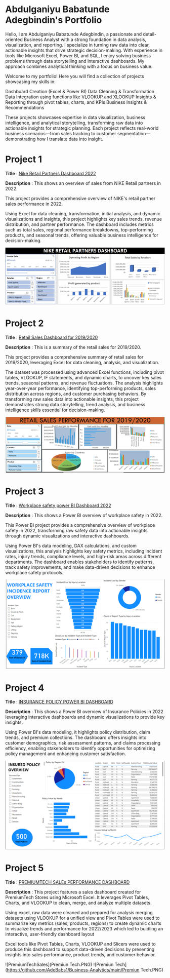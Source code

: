 
# Abdulganiyu Babatunde Adegbindin's Portfolio 

Hello,
I am Abdulganiyu Babatunde Adegbindin, a passionate and detail-oriented Business Analyst with a strong foundation in data analysis, visualization, and reporting. I specialize in turning raw data into clear, actionable insights that drive strategic decision-making. With experience in tools like Microsoft Excel, Power BI, and SQL, I enjoy solving business problems through data storytelling and interactive dashboards. My approach combines analytical thinking with a focus on business value.

Welcome to my portfolio! 
Here you will find a collection of projects showcasing my skills in:

Dashboard Creation (Excel & Power BI)
Data Cleaning & Transformation
Data Integration using functions like VLOOKUP and XLOOKUP
Insights & Reporting through pivot tables, charts, and KPIs
Business Insights & Recommendations

These projects showcases expertise in data visualization, business intelligence, and analytical storytelling, transforming raw data into actionable insights for strategic planning. Each project reflects real-world business scenarios—from sales tracking to customer segmentation—demonstrating how I translate data into insight.


# Project 1

**Title** : [Nike Retail Partners Dashboard 2022](https://github.com/AdeBabs1/dataanalytics)

**Description** : This shows an overview of sales from NIKE Retail partners in 2022.

This project provides a comprehensive overview of NIKE's retail partner sales performance in 2022. 

Using Excel for data cleaning, transformation, initial analysis, and dynamic visualizations and insights, this project highlights key sales trends, revenue distribution, and partner performance. 
The dashboard includes metrics such as total sales, regional performance breakdowns, top-performing products, and seasonal trends, offering valuable business intelligence for decision-making.

![NIKEDASHBOARD](NIKEDASHBOARD.PNG)

# Project 2

**Title** : [Retail Sales Dashboard for 2019/2020](https://github.com/AdeBabs1/dataanalytics)

**Description** : This is a summary of the retail sales for 2019/2020. 

This project provides a comprehensive summary of retail sales for 2019/2020, leveraging Excel for data cleaning, analysis, and visualization. 

The dataset was processed using advanced Excel functions, including pivot tables, VLOOKUP, IF statements, and dynamic charts, to uncover key sales trends, seasonal patterns, and revenue fluctuations. The analysis highlights year-over-year performance, identifying top-performing products, sales distribution across regions, and customer purchasing behaviors. 
By transforming raw sales data into actionable insights, this project demonstrates strong data storytelling, trend analysis, and business intelligence skills essential for decision-making.

![RETAILSALESDASHBOARD](RETAILSALESDASHBOARD.PNG)

# Project 3

**Title** : [Workplace safety power BI Dashboard 2022](https://github.com/AdeBabs1/dataanalytics)

**Description** : This shows a Power BI overview of workplace safety in 2022. 

This Power BI project provides a comprehensive overview of workplace safety in 2022, transforming raw safety data into actionable insights through dynamic visualizations and interactive dashboards. 

Using Power BI's data modeling, DAX calculations, and custom visualizations, this analysis highlights key safety metrics, including incident rates, injury trends, compliance levels, and high-risk areas across different departments. The dashboard enables stakeholders to identify patterns, track safety improvements, and make data-driven decisions to enhance workplace safety protocols.

![WORKPLACEPOWERBIDASHBOARD](WORKPLACEPOWERBIDASHBOARD.PNG)

# Project 4

**Title** : [INSURANCE POLICY POWER BI DASHBOARD](https://github.com/AdeBabs1/dataanalytics)

**Description** : This shows a Power BI overview of Insurance Policies in 2022 leveraging interactive dashboards and dynamic visualizations to provide key insights.

Using Power BI's data modeling, it highlights policy distribution, claim trends, and premium collections. The dashboard offers insights into customer demographics, risk assessment patterns, and claims processing efficiency, enabling stakeholders to identify opportunities for optimizing policy management and enhancing customer satisfaction.

![INSURANCEPOWERBI](INSURANCEPOWERBI.PNG)

# Project 5

**Title** : [PREMIUMTECH SALEs PERFORMANCE DASHBOARD](https://github.com/AdeBabs1/dataanalytics)

**Description** : This project features a sales dashboard created for PremiumTech Stores using Microsoft Excel. It leverages Pivot Tables, Charts, and VLOOKUP to clean, merge, and analyze multiple datasets.

Using excel, raw data were cleaned and prepared for analysis
merging datasets using VLOOKUP for a unified view
and Pivot Tables were used to summarize key metrics (sales, products, regions)
to create dynamic charts to visualize trends and performance for 2022/2023
which led to buidling an interactive, user-friendly dashboard layout

Excel tools like Pivot Tables, Charts, VLOOKUP and Slicers were used to produce
this dashboard to support data-driven decisions by presenting insights into sales performance, product trends, and customer behavior.

![PremiumTechSales](Premiun Tech.PNG)
![Premiun Tech](https://github.com/AdeBabs1/Business-Analytics/main/Premiun Tech.PNG)























